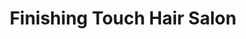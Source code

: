 ---
title: "Finishing Touch Hair Salon"
url: /takaka/finishing-touch-hair-salon/
shop: hairdresser
---